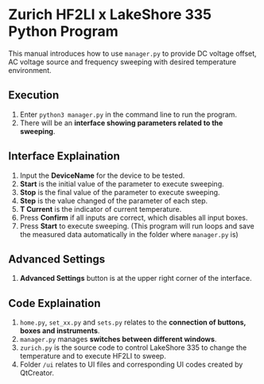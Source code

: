 # Zurich HF2LI x LakeShore 335 Python Program
This manual introduces how to use `manager.py` to provide DC voltage offset, AC voltage source and frequency sweeping with desired temperature environment.
## Execution
1. Enter `python3 manager.py` in the command line to run the program.
2. There will be an **interface showing parameters related to the sweeping**.
## Interface Explaination
1. Input the **DeviceName** for the device to be tested.
1. **Start** is the initial value of the parameter to execute sweeping.
2. **Stop** is the final value of the parameter to execute sweeping.
3. **Step** is the value changed of the parameter of each step.
4. **T Current** is the indicator of current temperature.
5. Press **Confirm** if all inputs are correct, which disables all input boxes.
6. Press **Start** to execute sweeping. (This program will run loops and save the measured data automatically in the folder where `manager.py` is)
## Advanced Settings
1. **Advanced Settings** button is at the upper right corner of the interface.
## Code Explaination
1. `home.py`, `set_xx.py` and `sets.py` relates to the **connection of buttons, boxes and instruments**.
3. `manager.py` manages **switches between different windows**.
4. `zurich.py` is the source code to control LakeShore 335 to change the temperature and to execute HF2LI to sweep.
5. Folder `/ui` relates to UI files and corresponding UI codes created by QtCreator.